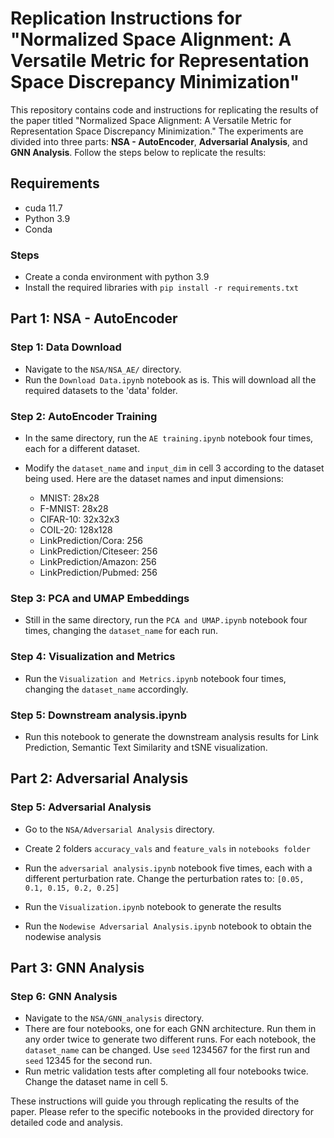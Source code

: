 # Replication Instructions for "Normalized Space Alignment: A Versatile Metric for Representation Space Discrepancy Minimization"

This repository contains code and instructions for replicating the results of the paper titled "Normalized Space Alignment: A Versatile Metric for Representation Space Discrepancy Minimization." The experiments are divided into three parts: **NSA - AutoEncoder**, **Adversarial Analysis**, and **GNN Analysis**. Follow the steps below to replicate the results:

## Requirements
- cuda 11.7
- Python 3.9
- Conda

### Steps
- Create a conda environment with python 3.9
- Install the required libraries with `pip install -r requirements.txt`


## Part 1: NSA - AutoEncoder

### Step 1: Data Download
- Navigate to the `NSA/NSA_AE/` directory.
- Run the `Download Data.ipynb` notebook as is. This will download all the required datasets to the 'data' folder.

### Step 2: AutoEncoder Training
- In the same directory, run the `AE training.ipynb` notebook four times, each for a different dataset.
- Modify the `dataset_name` and `input_dim` in cell 3 according to the dataset being used. Here are the dataset names and input dimensions:

    - MNIST: 28x28
    - F-MNIST: 28x28
    - CIFAR-10: 32x32x3
    - COIL-20: 128x128
    - LinkPrediction/Cora: 256
    - LinkPrediction/Citeseer: 256
    - LinkPrediction/Amazon: 256
    - LinkPrediction/Pubmed: 256

### Step 3: PCA and UMAP Embeddings
- Still in the same directory, run the `PCA and UMAP.ipynb` notebook four times, changing the `dataset_name` for each run.

### Step 4: Visualization and Metrics
- Run the `Visualization and Metrics.ipynb` notebook four times, changing the `dataset_name` accordingly.

### Step 5: Downstream analysis.ipynb
- Run this notebook to generate the downstream analysis results for Link Prediction, Semantic Text Similarity and tSNE visualization.

## Part 2: Adversarial Analysis

### Step 5: Adversarial Analysis
- Go to the `NSA/Adversarial Analysis` directory.
- Create 2 folders `accuracy_vals` and `feature_vals` in `notebooks folder`
- Run the `adversarial analysis.ipynb` notebook five times, each with a different perturbation rate. Change the perturbation rates to: `[0.05, 0.1, 0.15, 0.2, 0.25]`

- Run the `Visualization.ipynb` notebook to generate the results

- Run the `Nodewise Adversarial Analysis.ipynb` notebook to obtain the nodewise analysis

## Part 3: GNN Analysis

### Step 6: GNN Analysis
- Navigate to the `NSA/GNN_analysis` directory.
- There are four notebooks, one for each GNN architecture. Run them in any order twice to generate two different runs. For each notebook, the `dataset_name` can be changed. Use `seed` 1234567 for the first run and `seed` 12345 for the second run.
- Run metric validation tests after completing all four notebooks twice. Change the dataset name in cell 5.


These instructions will guide you through replicating the results of the paper. Please refer to the specific notebooks in the provided directory for detailed code and analysis.